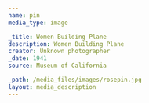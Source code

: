 ```yaml
---
name: pin
media_type: image

_title: Women Building Plane
description: Women Building Plane
creator: Unknown photographer
_date: 1941
source: Museum of California

_path: /media_files/images/rosepin.jpg
layout: media_description
---
```

